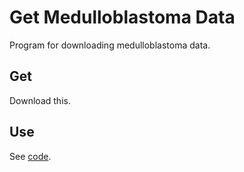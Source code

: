 # Get Medulloblastoma Data

Program for downloading medulloblastoma data.

## Get

Download this.

## Use

See [code](code).
